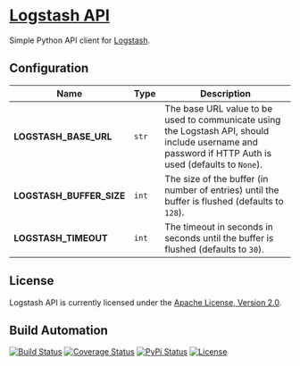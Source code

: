 # [Logstash API](http://logstash-api.hive.pt)

Simple Python API client for [Logstash](https://www.elastic.co/products/logstash).

## Configuration

| Name | Type | Description |
| ----- | ----- | ----- |
| **LOGSTASH_BASE_URL** | `str` | The base URL value to be used to communicate using the Logstash API, should include username and password if HTTP Auth is used (defaults to `None`). |
| **LOGSTASH_BUFFER_SIZE** | `int` | The size of the buffer (in number of entries) until the buffer is flushed (defaults to `128`). |
| **LOGSTASH_TIMEOUT** | `int` | The timeout in seconds in seconds until the buffer is flushed (defaults to `30`). |

## License

Logstash API is currently licensed under the [Apache License, Version 2.0](http://www.apache.org/licenses/).

## Build Automation

[![Build Status](https://travis-ci.com/hivesolutions/logstash_api.svg?branch=master)](https://travis-ci.com/hivesolutions/logstash_api)
[![Coverage Status](https://coveralls.io/repos/hivesolutions/logstash_api/badge.svg?branch=master)](https://coveralls.io/r/hivesolutions/logstash_api?branch=master)
[![PyPi Status](https://img.shields.io/pypi/v/logstash_api.svg)](https://pypi.python.org/pypi/logstash_api)
[![License](https://img.shields.io/badge/license-Apache%202.0-blue.svg)](https://www.apache.org/licenses/)
